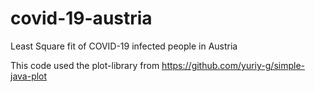# covid-19-austria
Least Square fit of COVID-19 infected people in Austria

This code used the plot-library from https://github.com/yuriy-g/simple-java-plot
